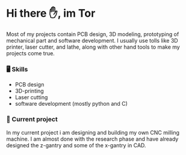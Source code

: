 # Hi there :raised_hand:, im Tor
Most of my projects contain PCB design, 3D modeling, prototyping of mechanical part and software development. I usually use tolls like 3D printer, laser cutter, and lathe, along with other hand tools to make my projects come true.

### 🖥 Skills

- PCB design
- 3D-printing
- Laser cutting
- software development (mostly python and C)

### :hammer: Current project
In my current project i am designing and building my own CNC milling machine. I am almost done with the research phase and have already designed the z-gantry and some of the x-gantry in CAD. 
